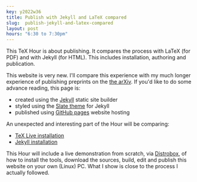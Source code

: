 ```yaml
---
key: y2022w36
title: Publish with Jekyll and LaTeX compared
slug:  publish-jekyll-and-latex-compared
layout: post
hours: "6:30 to 7:30pm"
---
```


This TeX Hour is about publishing. It compares the process with LaTeX
(for PDF) and with Jekyll (for HTML). This includes installation,
authoring and publication.

This website is very new. I'll compare this experience with my much
longer experience of publishing preprints on the [the
arXiv](https://arxiv.org/arXiv). If you'd like to do some advance
reading, this page is:

- created using the [Jekyll](https://jekyllrb.com/) static site builder
- styled using the [Slate theme](https://github.com/pages-themes/slate) for Jekyll
- published using [GitHub pages](https://pages.github.com/) website hosting

An unexpected and interesting part of the Hour will be comparing:

- [TeX Live installation](https://www.tug.org/texlive/quickinstall.html)
- [Jekyll installation](https://jekyllrb.com/docs/installation/Ruby)

This Hour will include a live demonstration from scratch, via
[Distrobox](https://distrobox.privatedns.org/), of how to install the
tools, download the sources, build, edit and publish this website on
your own (Linux) PC. What I show is close to the process I
actually followed.
